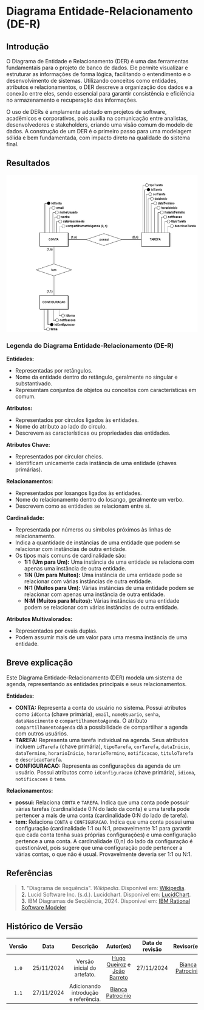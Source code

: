 # Diagrama Entidade-Relacionamento (DE-R)

## Introdução

O Diagrama de Entidade e Relacionamento (DER) é uma das ferramentas fundamentais para o projeto de banco de dados. Ele permite visualizar e estruturar as informações de forma lógica, facilitando o entendimento e o desenvolvimento de sistemas. Utilizando conceitos como entidades, atributos e relacionamentos, o DER descreve a organização dos dados e a conexão entre eles, sendo essencial para garantir consistência e eficiência no armazenamento e recuperação das informações.  

O uso de DERs é amplamente adotado em projetos de software, acadêmicos e corporativos, pois auxilia na comunicação entre analistas, desenvolvedores e stakeholders, criando uma visão comum do modelo de dados. A construção de um DER é o primeiro passo para uma modelagem sólida e bem fundamentada, com impacto direto na qualidade do sistema final.  

## Resultados

<center>

![MER](./Conceitual.png)

</center>

### Legenda do Diagrama Entidade-Relacionamento (DE-R)

**Entidades:**

* Representadas por retângulos.
* Nome da entidade dentro do retângulo, geralmente no singular e substantivado.
* Representam conjuntos de objetos ou conceitos com características em comum.

**Atributos:**

* Representados por circulos ligados às entidades.
* Nome do atributo ao lado do circulo.
* Descrevem as características ou propriedades das entidades.

**Atributos Chave:**

* Representados por circulor cheios.
* Identificam unicamente cada instância de uma entidade (chaves primárias).

**Relacionamentos:**

* Representados por losangos ligados às entidades.
* Nome do relacionamento dentro do losango, geralmente um verbo.
* Descrevem como as entidades se relacionam entre si.

**Cardinalidade:**

* Representada por números ou símbolos próximos às linhas de relacionamento.
* Indica a quantidade de instâncias de uma entidade que podem se relacionar com instâncias de outra entidade.
* Os tipos mais comuns de cardinalidade são:
  * **1:1 (Um para Um):** Uma instância de uma entidade se relaciona com apenas uma instância de outra entidade.
  * **1:N (Um para Muitos):** Uma instância de uma entidade pode se relacionar com várias instâncias de outra entidade.
  * **N:1 (Muitos para Um):** Várias instâncias de uma entidade podem se relacionar com apenas uma instância de outra entidade.
  * **N:M (Muitos para Muitos):** Várias instâncias de uma entidade podem se relacionar com várias instâncias de outra entidade.

**Atributos Multivalorados:**

* Representados por ovais duplas.
* Podem assumir mais de um valor para uma mesma instância de uma entidade.

## Breve explicação

Este Diagrama Entidade-Relacionamento (DER) modela um sistema de agenda, representando as entidades principais e seus relacionamentos.

**Entidades:**

* **CONTA:** Representa a conta do usuário no sistema. Possui atributos como `idConta` (chave primária), `email`, `nomeUsuario`, `senha`, `dataNascimento` e `compartilhamentoAgenda`. O atributo `compartilhamentoAgenda` dá a possibilidade de compartilhar a agenda com outros usuários.
* **TAREFA:** Representa uma tarefa individual na agenda. Seus atributos incluem `idTarefa` (chave primária), `tipoTarefa`, `corTarefa`, `dataInicio`, `dataTermino`, `horarioInicio`, `horarioTermino`, `notificacao`, `tituloTarefa` e `descricaoTarefa`.
* **CONFIGURACAO:** Representa as configurações da agenda de um usuário. Possui atributos como `idConfiguracao` (chave primária), `idioma`, `notificacoes` e `tema`.

**Relacionamentos:**

* **possui:** Relaciona `CONTA` e `TAREFA`. Indica que uma conta pode possuir várias tarefas (cardinalidade 0:N do lado da conta) e uma tarefa pode pertencer a mais de uma conta (cardinalidade 0:N do lado de tarefa).
* **tem:** Relaciona `CONTA` e `CONFIGURACAO`. Indica que uma conta possui uma configuração (cardinalidade 1:1 ou N:1, provavelmente 1:1 para garantir que cada conta tenha suas próprias configurações) e uma configuração pertence a uma conta. A cardinalidade (0,n) do lado da configuração é questionável, pois sugere que uma configuração pode pertencer a várias contas, o que não é usual.  Provavelmente deveria ser 1:1 ou N:1.

## Referências

> <a>1.</a> "Diagrama de sequência". *Wikipedia*. Disponível em: [Wikipedia](https://pt.wikipedia.org/wiki/Diagrama_de_sequ%C3%AAncia). <br>
> <a>2.</a> Lucid Software Inc. (s.d.). Lucidchart. Disponível em: [LucidChart](https://www.lucidchart.com/pages/pt/diagrama-de-componentes-uml). <br>
> <a>3.</a> IBM Diagramas de Seqüência, 2024. Disponível em: [IBM Rational Software Modeler](https://www.ibm.com/docs/pt-br/rsm/7.5.0?topic=uml-sequence-diagrams)<br>

## Histórico de Versão

| Versão | Data | Descrição | Autor(es) | Data de revisão | Revisor(es) |
| :-: | :-: | :-: | :-: | :-: | :-: |
| `1.0` | 25/11/2024  | Versão inicial do artefato. | [Hugo Queiroz](https://github.com/melohugo) e [João Barreto](https://github.com/JoaoBarreto03) | 27/11/2024 | [Bianca Patrocínio](https://github.com/BiancaPatrocinio7) |
| `1.1` | 27/11/2024 | Adicionando introdução e referência. | [Bianca Patrocínio](https://github.com/BiancaPatrocinio7)| |  |  
